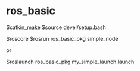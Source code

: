 # ros_basic

$catkin_make
$source devel/setup.bash

$roscore
$rosrun ros_basic_pkg simple_node

or

$roslaunch ros_basic_pkg my_simple_launch.launch
